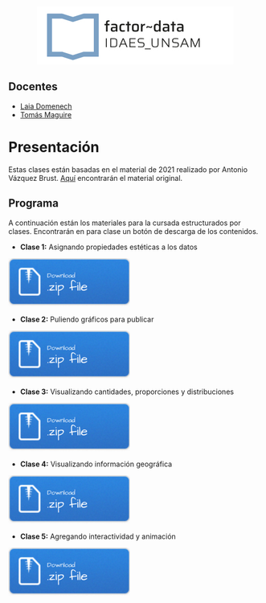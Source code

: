 <p align="center">
  <img src="img/logo-factor-data-solo.jpg"/>
</p>


## Docentes

- [Laia Domenech]()
- [Tomás Maguire]()

# Presentación
Estas clases están basadas en el material de 2021 realizado por Antonio Vázquez Brust. [Aquí](https://github.com/bitsandbricks/dataviz) encontrarán el material original.


## Programa

A continuación están los materiales para la cursada estructurados por
clases. Encontrarán en para clase un botón de descarga de los
contenidos.

-   **Clase 1:** Asignando propiedades estéticas a los datos

[![Boton de descarga](/img/Download.png)](/modulo_2/clase1/clase1.zip)

-   **Clase 2:** Puliendo gráficos para publicar

[![Boton de descarga](/img/Download.png)](/modulo_2/clase2/clase2.zip)

-   **Clase 3:** Visualizando cantidades, proporciones y distribuciones

[![Boton de descarga](/img/Download.png)](/modulo_2/clase3/clase3.zip)

-   **Clase 4:** Visualizando información geográfica

[![Boton de descarga](/img/Download.png)](/modulo_2/clase4/clase4.zip)

-   **Clase 5:** Agregando interactividad y animación

[![Boton de descarga](/img/Download.png)](/modulo_2/clase5/clase5.rar)
